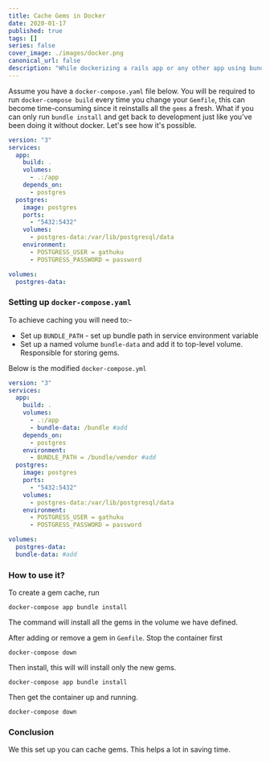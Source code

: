 ```yaml
---
title: Cache Gems in Docker
date: 2020-01-17
published: true
tags: []
series: false
cover_image: ./images/docker.png
canonical_url: false
description: "While dockerizing a rails app or any other app using bundler for gems management, one of the problem is slow bundle install while building the image"
---
```


Assume you have a `docker-compose.yaml` file below. You will be required to run `docker-compose build` every time you change your `Gemfile`, this can become time-consuming since it reinstalls all the `gems` a fresh. What if you can only run `bundle install` and get back to development just like you've been doing it without docker. Let's see how it's possible.

```yaml
version: "3"
services:
  app:
    build: .
    volumes:
      - .:/app
    depends_on:
      - postgres
  postgres:
    image: postgres
    ports:
      - "5432:5432"
    volumes:
      - postgres-data:/var/lib/postgresql/data
    environment:
      - POSTGRESS_USER = gathuku
      - POSTGRESS_PASSWORD = password

volumes:
  postgres-data:

```

### Setting up `docker-compose.yaml`
To achieve caching you will need to:-
- Set up `BUNDLE_PATH` - set up bundle path in service environment variable
- Set up a named volume `bundle-data` and add it to top-level volume. Responsible for storing gems.

Below is the modified `docker-compose.yml`
```yaml
version: "3"
services:
  app:
    build: .
    volumes:
      - .:/app
      - bundle-data: /bundle #add
    depends_on:
      - postgres
    environment:
      - BUNDLE_PATH = /bundle/vendor #add
  postgres:
    image: postgres
    ports:
      - "5432:5432"
    volumes:
      - postgres-data:/var/lib/postgresql/data
    environment:
      - POSTGRESS_USER = gathuku
      - POSTGRESS_PASSWORD = password

volumes:
  postgres-data:
  bundle-data: #add

```
### How to use it?
To create a gem cache, run
```
docker-compose app bundle install
```
The command will install all the gems in the volume we have defined.

After adding or remove a gem in `Gemfile`. Stop the container first
```
docker-compose down
```
Then install, this will will install only the new gems.
```
docker-compose app bundle install
```
Then get the container up and running.
```
docker-compose down
```

### Conclusion
We this set up you can cache gems. This helps a lot in saving time.
